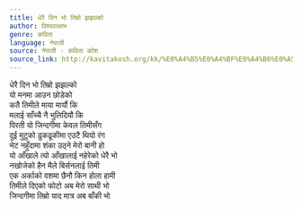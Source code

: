 ```yaml
---
title: धेरै दिन भो तिम्रो झझल्को
author: विश्ववल्लभ
genre: कविता
language: नेपाली
source: नेपाली - कविता कोश
source_link: http://kavitakosh.org/kk/%E0%A4%B5%E0%A4%BF%E0%A4%B6%E0%A5%8D%E0%A4%B5%E0%A4%B5%E0%A4%B2%E0%A5%8D%E0%A4%B2%E0%A4%AD
---
```


धेरै दिन भो तिम्रो झझल्को  
यो मनमा आउन छोडेको  
कतै तिमीले माया मार्यौ कि  
मलाई साँच्चै नै भुलिदियौ कि  
पिरती यो जिन्दगीमा केवल तिमीसँग  
दुई मुटुको ढुकढूकीमा एउटै थियो रंग  
भेट नहुँदामा शंका उठ्ने मेरो बानी हो  
यो आँखाले त्यो आँखालाई नहेरेको धेरै भो  
नखोजेको हैन मैले बिर्सनलाई तिमी  
एक अर्काको वशमा छैनौ किन होला हामी  
तिमीले दिएको फोटो अब मेरो साथी भो  
जिन्दगीमा तिम्रो याद मात्र अब बाँकी भो
